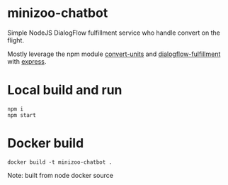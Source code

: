 # minizoo-chatbot
Simple NodeJS DialogFlow fulfillment service who handle convert on the flight.

Mostly leverage the npm module [convert-units](https://github.com/ben-ng/convert-units) and [dialogflow-fulfillment](https://github.com/dialogflow/dialogflow-fulfillment-nodejs) with [express](https://github.com/expressjs/express).

# Local build and run

```
npm i
npm start
```

# Docker build

```
docker build -t minizoo-chatbot .
```

Note: built from node docker source